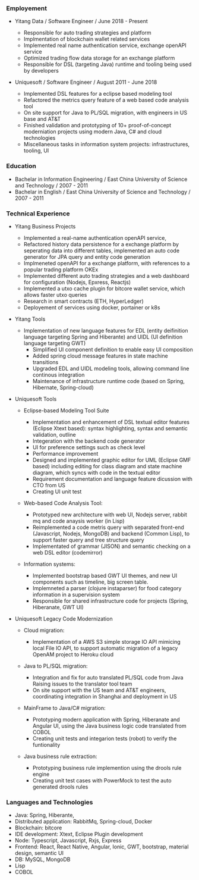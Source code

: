 ### Employement
   - Yitang Data / Software Engineer / June 2018 - Present
      - Responsible for auto trading strategies and platform
      - Implmentation of blockchain wallet related services
      - Implemented real name authentication service, exchange openAPI service
      - Optimized trading flow data storage for an exchange platform
      - Responsible for DSL (targeting Java) runtime and tooling being used by developers

   - Uniquesoft / Software Engineer / August 2011 - June 2018  
      - Implemented DSL features for a eclipse based modeling tool
      - Refactored the metrics query feature of a web based code analysis tool
      - On site support for Java to PL/SQL migration, with engineers in US base and AT&T
      - Finished validation and prototyping of 10+ proof-of-concept moderniation projects using modern Java, C# and cloud technologies
      - Miscellaneous tasks in information system projects: infrastructures, tooling, UI

### Education

   - Bachelar in Information Engineering  /  East China University of Science and Technology / 2007 - 2011
   - Bachelar in English / East China University of Science and Technology / 2007 - 2011

### Technical Experience

   - Yitang Business Projects

      - Implemented a real-name authentication openAPI service, 
      - Refactored history data persistence for a exchange platform by seperating data into different tables, 
        implemented an auto code generator for JPA query and entity code generation
      - Implmeneted openAPI for a exchange platform, with references to a popular trading platform OKEx
      - Implemented different auto trading strategies and a web dashboard for configuration (Nodejs, Epxress, Reactjs)
      - Implemented a utxo cache plugin for bitcore wallet service, which allows faster utxo queries
      - Research in smart contracts (ETH, HyperLedger)
      - Deployement of services using docker, portainer or k8s


   - Yitang Tools

      - Implementation of new language features for EDL (entity deifinition language targeting Spring and Hiberante) and UIDL (UI definition language targeting GWT)
         - Simplified UI component definition to enable easy UI composition
         - Added spring cloud message features in state machine transitions
         - Upgraded EDL and UIDL modeling tools, allowing command line continous integration
         - Maintenance of infrastructure runtime code (based on Spring, Hibernate, Spring-cloud)


   - Uniquesoft Tools

      - Eclipse-based Modeling Tool Suite
        - Implementation and enhancement of DSL textual editor features (Eclipse Xtext based): syntax highlighting, syntax and semantic validation, outline
        - Integeration with the backend code generator
        - UI for preference settings such as check level
        - Performance improvement
        - Designed and implemented graphic editor for UML (Eclipse GMF based) including editing for class diagram and state machine diagram, which syncs with code in the textual editor
        - Requirement documentation and language feature dicussion with CTO from US
        - Creating UI unit test

      - Web-based Code Analysis Tool:
        - Prototyped new architecture with web UI, Nodejs server, rabbit mq and code anaysis worker (in Lisp)
        - Reimplemented a code metris query with separated front-end (Javascript, Nodejs, MongoDB) and backend (Common Lisp), to support faster query 
        and tree structure query
        - Implementated of grammar (JISON) and semantic checking on a web DSL editor (codemirror)

      - Information systems:
        - Implemented bootstrap based GWT UI themes, and new UI components such as timeline, big screen table.
        - Implemneted a parser (clojure instaparser) for food category information in a supervision system
        - Responsible for shared infrastructure code for projects (Spring, Hiberanate, GWT UI)         

   - Uniquesoft Legacy Code Modernization 

      - Cloud migration: 
        - Implementation of a AWS S3 simple storage IO API mimicing local File IO API, to support automatic migration of a legacy OpenAM project to Heroku cloud 

      - Java to PL/SQL migration:
        - Integration and fix for auto translated PL/SQL code from Java Raising issues to the translator tool team
        - On site support with the US team and AT&T engineers, coordinating integration in Shanghai and deployment in US

      - MainFrame to Java/C# migration:
        - Prototyping modern application with Spring, Hiberanate and Angular UI, using the Java business logic code translated from COBOL
        - Creating unit tests and integarion tests (robot) to verify the funtionality

      - Java business rule extraction: 
        - Prototyping business rule implemention using the drools rule engine 
        - Creating unit test cases with PowerMock to test the auto generated drools rules

### Languages and Technologies

   - Java: Spring, Hiberante, 
   - Distributed application: RabbitMq, Spring-cloud, Docker
   - Blockchain: bitcore
   - IDE development: Xtext, Eclipse Plugin development
   - Node: Typescript, Javascript, Rxjs, Express
   - Frontend: React, React Native, Angular, Ionic, GWT, bootstrap, material design, semantic UI
   - DB: MySQL, MongoDB
   - Lisp
   - COBOL
